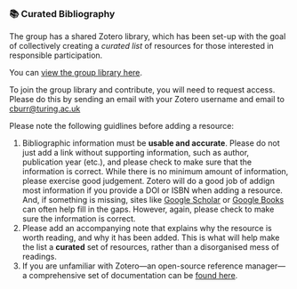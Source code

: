 ### :books: Curated Bibliography

The group has a shared Zotero library, which has been set-up with the goal of collectively creating a *curated list* of resources for those interested in responsible participation. 

You can [view the group library here](https://www.zotero.org/groups/2746789/facilitating_responsible_participation_in_data_science/library).

To join the group library and contribute, you will need to request access. Please do this by sending an email with your Zotero username and email to cburr@turing.ac.uk

Please note the following guidlines before adding a resource:

1. Bibliographic information must be **usable and accurate**. Please do not just add a link without supporting information, such as author, publication year (etc.), and please check to make sure that the information is correct. While there is no minimum amount of information, please exercise good judgement. Zotero will do a good job of addign most information if you provide a DOI or ISBN when adding a resource. And, if something is missing, sites like [Google Scholar](https://scholar.google.com) or [Google Books](https://books.google.com) can often help fill in the gaps. However, again, please check to make sure the information is correct.
2. Please add an accompanying note that explains why the resource is worth reading, and why it has been added. This is what will help make the list a **curated** set of resources, rather than a disorganised mess of readings.
3. If you are unfamiliar with Zotero—an open-source reference manager—a comprehensive set of documentation can be [found here](https://www.zotero.org/support/).
